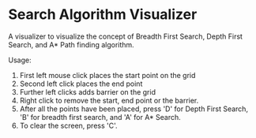 # Search Algorithm Visualizer

A visualizer to visualize the concept of Breadth First Search, Depth First Search, and A* Path finding algorithm.

Usage:
1. First left mouse click places the start point on the grid
2. Second left click places the end point
3. Further left clicks adds barrier on the grid
4. Right click to remove the start, end point or the barrier.
5. After all the points have been placed, press 'D' for Depth First Search, 'B' for breadth first search, and 'A' for A* Search.
6. To clear the screen, press 'C'.
